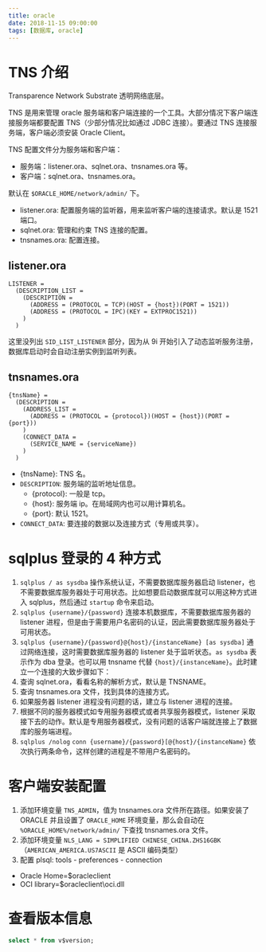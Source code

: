 ```yaml
---
title: oracle
date: 2018-11-15 09:00:00
tags: [数据库, oracle]
---
```


# TNS 介绍

Transparence Network Substrate 透明网络底层。

TNS 是用来管理 oracle 服务端和客户端连接的一个工具。大部分情况下客户端连接服务端都要配置 TNS（少部分情况比如通过 JDBC 连接）。要通过 TNS 连接服务端，客户端必须安装 Oracle Client。

TNS 配置文件分为服务端和客户端：

- 服务端：listener.ora、sqlnet.ora、tnsnames.ora 等。
- 客户端：sqlnet.ora、tnsnames.ora。

默认在 `$ORACLE_HOME/network/admin/` 下。

- listener.ora: 配置服务端的监听器，用来监听客户端的连接请求。默认是 1521 端口。
- sqlnet.ora: 管理和约束 TNS 连接的配置。
- tnsnames.ora: 配置连接。

## listener.ora

```
LISTENER = 
  (DESCRIPTION_LIST =
    (DESCRIPTION = 
      (ADDRESS = (PROTOCOL = TCP)(HOST = {host})(PORT = 1521))
      (ADDRESS = (PROTOCOL = IPC)(KEY = EXTPROC1521))
    )
  )
```

这里没列出 `SID_LIST_LISTENER` 部分，因为从 9i 开始引入了动态监听服务注册，数据库启动时会自动注册实例到监听列表。

## tnsnames.ora

```
{tnsName} =
  (DESCRIPTION =
    (ADDRESS_LIST =
      (ADDRESS = (PROTOCOL = {protocol})(HOST = {host})(PORT = {port}))
    )
    (CONNECT_DATA =
      (SERVICE_NAME = {serviceName})
    )
  )
```

- {tnsName}: TNS 名。
- `DESCRIPTION`: 服务端的监听地址信息。
  - {protocol}: 一般是 tcp。
  - {host}: 服务端 ip。在局域网内也可以用计算机名。
  - {port}: 默认 1521。
- `CONNECT_DATA`: 要连接的数据以及连接方式（专用或共享）。


# sqlplus 登录的 4 种方式

1. `sqlplus / as sysdba`
操作系统认证，不需要数据库服务器启动 listener，也不需要数据库服务器处于可用状态。比如想要启动数据库就可以用这种方式进入 sqlplus，然后通过 `startup` 命令来启动。
2. `sqlplus {username}/{password}`
连接本机数据库，不需要数据库服务器的 listener 进程，但是由于需要用户名密码的认证，因此需要数据库服务器处于可用状态。
3. `sqlplus {username}/{password}@{host}/{instanceName} [as sysdba]`
通过网络连接，这时需要数据库服务器的 listener 处于监听状态。`as sysdba` 表示作为 dba 登录。也可以用 tnsname 代替 `{host}/{instanceName}`。此时建立一个连接的大致步骤如下：
  1. 查询 sqlnet.ora，看看名称的解析方式，默认是 TNSNAME。
  2. 查询 tnsnames.ora 文件，找到具体的连接方式。
  3. 如果服务器 listener 进程没有问题的话，建立与 listener 进程的连接。
  4. 根据不同的服务器模式如专用服务器模式或者共享服务器模式，listener 采取接下去的动作。默认是专用服务器模式，没有问题的话客户端就连接上了数据库的服务端进程。
4. `sqlplus /nolog` `conn {username}/{password}[@{host}/{instanceName}` 依次执行两条命令，这样创建的进程是不带用户名密码的。

# 客户端安装配置

1. 添加环境变量 `TNS_ADMIN`，值为 tnsnames.ora 文件所在路径。如果安装了 ORACLE 并且设置了 `ORACLE_HOME` 环境变量，那么会自动在 `%ORACLE_HOME%/network/admin/` 下查找 tnsnames.ora 文件。
2. 添加环境变量 `NLS_LANG = SIMPLIFIED CHINESE_CHINA.ZHS16GBK` （`AMERICAN_AMERICA.US7ASCII` 是 ASCII 编码类型）
3. 配置 plsql: tools - preferences - connection 
  - Oracle Home=$oracleclient
  - OCI library=$oracleclient\oci.dll  

# 查看版本信息

```sql
select * from v$version;
```
